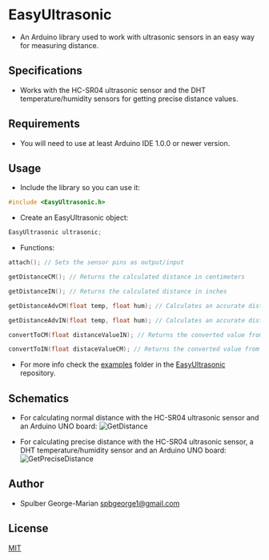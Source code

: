 # EasyUltrasonic
- An Arduino library used to work with ultrasonic sensors in an easy way for measuring distance.

## Specifications
- Works with the HC-SR04 ultrasonic sensor and the DHT temperature/humidity sensors for getting precise distance values.

## Requirements
- You will need to use at least Arduino IDE 1.0.0 or newer version.

## Usage

- Include the library so you can use it:

```c++
#include <EasyUltrasonic.h>
```

- Create an EasyUltrasonic object:

```c++
EasyUltrasonic ultrasonic;
```

- Functions:

```c++
attach(); // Sets the sensor pins as output/input

getDistanceCM(); // Returns the calculated distance in centimeters

getDistanceIN(); // Returns the calculated distance in inches

getDistanceAdvCM(float temp, float hum); // Calculates an accurate distance by knowing the temperature and humidity of the environment and  returns the calculated distance in centimeters

getDistanceAdvIN(float temp, float hum); // Calculates an accurate distance by knowing the temperature and humidity of the environment and returns the calculated distance in inches

convertToCM(float distanceValueIN); // Returns the converted value from inches to centimeters

convertToIN(float distaceValueCM); // Returns the converted value from centimeters to inches
```

- For more info check the [examples](https://github.com/SpulberGeorge/EasyUltrasonic/tree/main/examples) folder in the [EasyUltrasonic](https://github.com/SpulberGeorge/EasyUltrasonic) repository.

## Schematics
- For calculating normal distance with the HC-SR04 ultrasonic sensor and an Arduino UNO board:
![GetDistance](https://user-images.githubusercontent.com/79027106/184158290-fca1cd09-e46c-466e-871c-dc4c8db26c3b.png)

- For calculating precise distance with the HC-SR04 ultrasonic sensor, a DHT temperature/humidity sensor and an Arduino UNO board:
![GetPreciseDistance](https://user-images.githubusercontent.com/79027106/184159341-1e60d5d1-b768-4215-96f0-0874e9be5745.jpg)

## Author
- Spulber George-Marian spbgeorge1@gmail.com

## License
[MIT](https://choosealicense.com/licenses/mit/)
